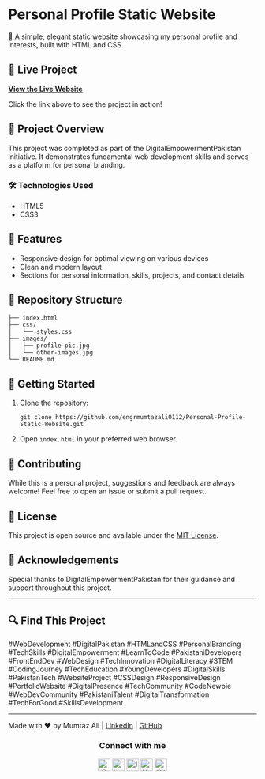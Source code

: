 # Personal Profile Static Website

🌟 A simple, elegant static website showcasing my personal profile and interests, built with HTML and CSS.

## 🔗 Live Project

**[View the Live Website](https://engrmumtazali0112.github.io/Personal-Profile-Static-Website/)**

Click the link above to see the project in action!

## 🚀 Project Overview

This project was completed as part of the DigitalEmpowermentPakistan initiative. It demonstrates fundamental web development skills and serves as a platform for personal branding.

### 🛠️ Technologies Used

- HTML5
- CSS3

## 🌈 Features

- Responsive design for optimal viewing on various devices
- Clean and modern layout
- Sections for personal information, skills, projects, and contact details

## 📁 Repository Structure

```
├── index.html
├── css/
│   └── styles.css
├── images/
│   ├── profile-pic.jpg
│   └── other-images.jpg
└── README.md
```

## 🚀 Getting Started

1. Clone the repository:
   ```
   git clone https://github.com/engrmumtazali0112/Personal-Profile-Static-Website.git
   ```
2. Open `index.html` in your preferred web browser.

## 🤝 Contributing

While this is a personal project, suggestions and feedback are always welcome! Feel free to open an issue or submit a pull request.

## 📜 License

This project is open source and available under the [MIT License](LICENSE).

## 🙏 Acknowledgements

Special thanks to DigitalEmpowermentPakistan for their guidance and support throughout this project.

---

## 🔍 Find This Project

#WebDevelopment #DigitalPakistan #HTMLandCSS #PersonalBranding #TechSkills #DigitalEmpowerment #LearnToCode #PakistaniDevelopers #FrontEndDev #WebDesign #TechInnovation #DigitalLiteracy #STEM #CodingJourney #TechEducation #YoungDevelopers #DigitalSkills #PakistanTech #WebsiteProject #CSSDesign #ResponsiveDesign #PortfolioWebsite #DigitalPresence #TechCommunity #CodeNewbie #WebDevCommunity #PakistaniTalent #DigitalTransformation #TechForGood #SkillsDevelopment

---

Made with ❤️ by Mumtaz Ali | [LinkedIn](https://www.linkedin.com/in/mumtaz-ali) | [GitHub](https://github.com/engrmumtazali0112)
<div align="center">
<h3> Connect with me
</h3> 
<p align="center">
    <a href="mailto:engrmumtazali01@gmail.com" target="_blank"><img alt="Gmail" width="25px" src="https://github.com/TheDudeThatCode/TheDudeThatCode/blob/master/Assets/Gmail.svg"></a> 
    <a href="https://www.linkedin.com/in/mumtazali12/" target="_blank"><img alt="LinkedIn" width="25px" src="https://github.com/TheDudeThatCode/TheDudeThatCode/blob/master/Assets/Linkedin.svg"></a>
    <a href="https://www.instagram.com/its_maliyzi?igsh=MWR1Y2x1a2xpazBpOA==" target="_blank"><img alt="Instagram" width="25px" src="https://github.com/TheDudeThatCode/TheDudeThatCode/blob/master/Assets/Instagram.svg"></a>
    <a href="https://www.hackerrank.com/profile/engrmumtazali01" target="_blank"><img alt="HackerRank" width="25px" src="https://github.com/TheDudeThatCode/TheDudeThatCode/blob/master/Assets/HackerRank.svg"></a>
    <a href="https://github.com/engrmumtazali0112" target="_blank"><img src="https://cdn.svgporn.com/logos/github-icon.svg" alt="Github logo" width="25px"></a>
</p>  


